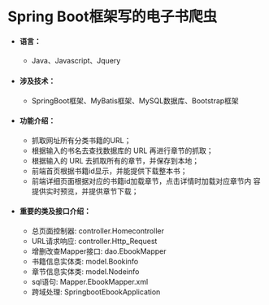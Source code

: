 # Spring Boot框架写的电子书爬虫
 * #### 语言：
   * Java、Javascript、Jquery
 * #### 涉及技术：
   * SpringBoot框架、MyBatis框架、MySQL数据库、Bootstrap框架
 * #### 功能介绍：
   * 抓取网址所有分类书籍的URL；
   * 根据输入的书名去查找数据库的 URL 再进行章节的抓取；
   * 根据输入的 URL 去抓取所有的章节，并保存到本地；
   * 前端首页根据书籍id显示，并能提供下载整本书；
   * 前端详细页面根据对应的书籍id加载章节，点击详情时加载对应章节内 容提供实时预览，并提供章节下载；
 * #### 重要的类及接口介绍：
   *	总页面控制器: controller.Homecontroller 
   *	URL请求响应: controller.Http_Request 
   *	增删改查Mapper接口: dao.EbookMapper 
   *	书籍信息实体类: model.Bookinfo 
   *	章节信息实体类: model.Nodeinfo 
   *	sql语句: Mapper.EbookMapper.xml 
   *	跨域处理: SpringbootEbookApplication 

